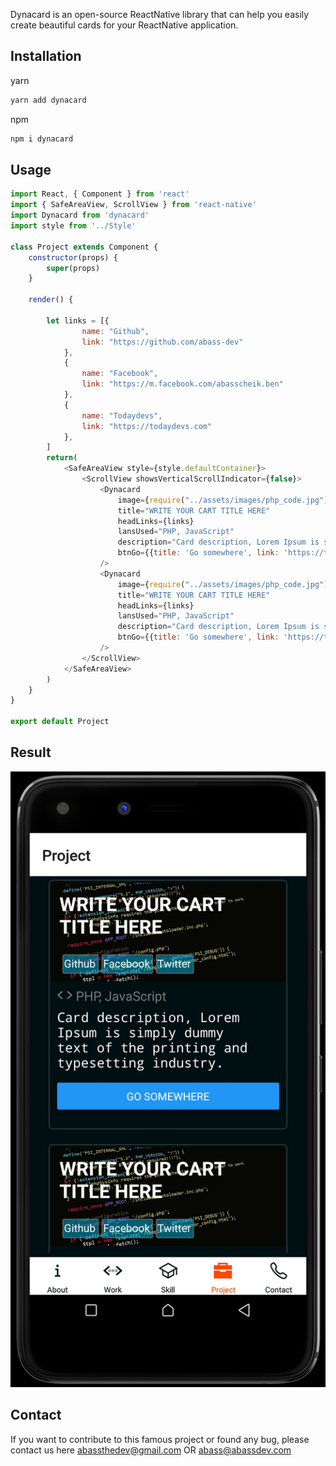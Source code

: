 Dynacard is an open-source ReactNative library that can help you easily create beautiful cards for your ReactNative application.
## Installation
yarn

```bash
yarn add dynacard
```
npm
```bash
npm i dynacard
```
## Usage
```javascript
import React, { Component } from 'react'
import { SafeAreaView, ScrollView } from 'react-native'
import Dynacard from 'dynacard'
import style from '../Style'

class Project extends Component {
    constructor(props) {
        super(props)
    }

    render() {
       
        let links = [{
                name: "Github",
                link: "https://github.com/abass-dev"
            },
            {
                name: "Facebook",
                link: "https://m.facebook.com/abasscheik.ben"
            },
            {
                name: "Todaydevs",
                link: "https://todaydevs.com"
            },
        ]
        return(
            <SafeAreaView style={style.defaultContainer}>
	            <ScrollView showsVerticalScrollIndicator={false}>
                    <Dynacard
                        image={require("../assets/images/php_code.jpg")}
                        title="WRITE YOUR CART TITLE HERE"
                        headLinks={links}
                        lansUsed="PHP, JavaScript"
                        description="Card description, Lorem Ipsum is simply dummy text of the printing and typesetting industry."
                        btnGo={{title: 'Go somewhere', link: 'https://todaydevs.com'}}
                    />
                    <Dynacard
                        image={require("../assets/images/php_code.jpg")}
                        title="WRITE YOUR CART TITLE HERE"
                        headLinks={links}
                        lansUsed="PHP, JavaScript"
                        description="Card description, Lorem Ipsum is simply dummy text of the printing and typesetting industry."
                        btnGo={{title: 'Go somewhere', link: 'https://todaydevs.com'}}
                    />
	            </ScrollView>
	        </SafeAreaView>
        )
    }
}

export default Project
```

## Result
<img src="screenshot.jpg" alt="screenshot" />

## Contact
If you want to contribute to this famous project or found any bug, please contact us here abassthedev@gmail.com OR abass@abassdev.com

